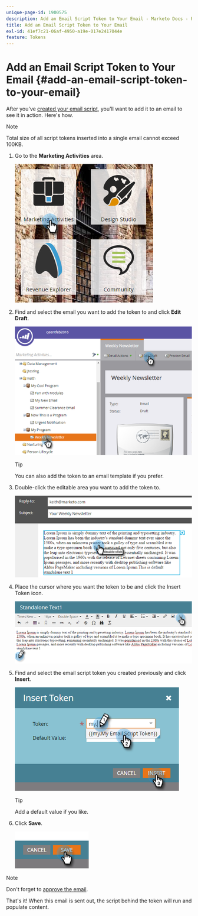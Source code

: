 ```yaml
---
unique-page-id: 1900575
description: Add an Email Script Token to Your Email - Marketo Docs - Product Documentation
title: Add an Email Script Token to Your Email
exl-id: 41ef7c21-06af-4950-a19e-017e2417044e
feature: Tokens
---
```

# Add an Email Script Token to Your Email {#add-an-email-script-token-to-your-email}

After you've [created your email script](/help/marketo/product-docs/email-marketing/general/using-tokens/create-an-email-script-token.md), you'll want to add it to an email to see it in action. Here's how.

>[!NOTE]
>
>Total size of all script tokens inserted into a single email cannot exceed 100KB.

1. Go to the **Marketing Activities** area.

   ![](assets/one-2.png)

1. Find and select the email you want to add the token to and click **Edit Draft**.

   ![](assets/two-2.png)

   >[!TIP]
   >
   >You can also add the token to an email template if you prefer.

1. Double-click the editable area you want to add the token to.

   ![](assets/three-2.png)

1. Place the cursor where you want the token to be and click the Insert Token icon.

   ![](assets/four-2.png)

1. Find and select the email script token you created previously and click **Insert**.

   ![](assets/five-1.png)

   >[!TIP]
   >
   >Add a default value if you like.

1. Click **Save**.

   ![](assets/six.png)

>[!NOTE]
>
>Don't forget to [approve the email](/help/marketo/product-docs/email-marketing/general/creating-an-email/approve-an-email.md).

That's it! When this email is sent out, the script behind the token will run and populate content.
